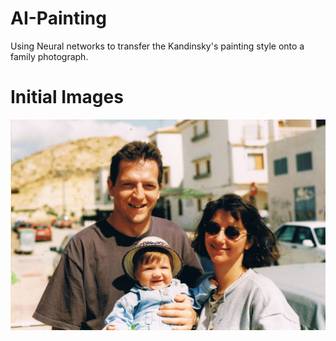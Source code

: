 # AI-Painting
Using Neural networks to transfer the Kandinsky's painting style onto a family photograph. 

# Initial Images

![Image of framework](https://github.com/jackapbutler/AI-Painting/blob/master/Images/sofi_fam.jpeg)
